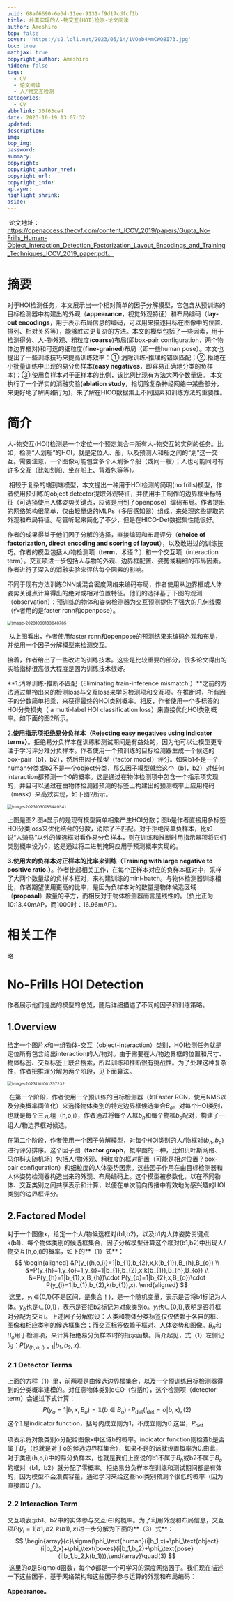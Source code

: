 ```yaml
---
uuid: 68af6690-6e3d-11ee-9131-f9d17cdfcf1b
title: 朴素实现的人-物交互(HOI)检测-论文阅读
author: Ameshiro
top: false
cover: 'https://s2.loli.net/2023/05/14/1VOeb4MmCWQBI73.jpg'
toc: true
mathjax: true
copyright_author: Ameshiro
hidden: false
tags:
  - CV
  - 论文阅读
  - 人/物交互检测
categories:
  - CV
abbrlink: 30f63ce4
date: 2023-10-19 13:07:32
updated:
description:
img:
top_img:
password:
summary:
copyright:
copyright_author_href:
copyright_url:
copyright_info:
aplayer:
highlight_shrink:
aside:
---
```


​		论文地址：https://openaccess.thecvf.com/content_ICCV_2019/papers/Gupta_No-Frills_Human-Object_Interaction_Detection_Factorization_Layout_Encodings_and_Training_Techniques_ICCV_2019_paper.pdf。

# 摘要

​		对于HOI检测任务，本文展示出一个相对简单的因子分解模型，它包含从预训练的目标检测器中构建出的外观（**appearance**，视觉外观特征）和布局编码（**lay-out encodings**，用于表示布局信息的编码，可以用来描述目标在图像中的位置、排列、相对关系等），能够胜过更复杂的方法。本文的模型包括了一些因素，用于检测得分、人-物外观、粗粒度(**coarse**)布局(即box-pair configuration，两个物体边界框对)和可选的细粒度(**fine-grained**)布局（即一些human pose）。本文也提出了一些训练技巧来提高训练效率：①.消除训练-推理的错误匹配；②.拒绝在小批量训练中出现的易分负样本(**easy negatives**，即容易正确地分类的负样本)；③.使用负样本对于正样本的比例，该比例比现有方法大两个数量级。 本文执行了一个详实的消融实验(**ablation study**，指切除复杂神经网络中某些部分，来更好地了解网络行为)，来了解在HICO数据集上不同因素和训练方法的重要性。

# 简介

​		人-物交互(HOI)检测是一个定位一个预定集合中所有人-物交互的实例的任务。比如，检测“人划船”的HOI，就是定位人、船，以及预测人和船之间的“划”这一交互。需要注意，一个图像可能包含多个人划多个船（或同一艘）；人也可能同时有许多交互（比如划船、坐在船上、背着包等等）。

​		相较于复杂的端到端模型，本文提出一种用于HOI检测的简明(no frills)模型，作者使用预训练的object detector提取外观特征，并使用手工制作的边界框坐标特征（可选择使用人体姿势关键点，应该是用到了openpose）编码布局。作者提出的网络架构很简单，仅由轻量级的MLPs（多层感知器）组成，来处理这些提取的外观和布局特征。尽管听起来简化了不少，但是在HICO-Det数据集性能很好。

​		作者的成果得益于他们因子分解的选择，直接编码和布局评分（**choice of factorization, direct encoding and scoring of layout**），以及改进过的训练技巧。作者的模型包括人/物检测项（**term**，术语？）和一个交互项（interaction term）。交互项进一步包括人与物的外观、边界框配置、姿势或精细的布局因素。作者进行了深入的消融实验来评估每个因素的影响。

​		不同于现有方法训练CNN或混合密度网络来编码布局，作者使用从边界框或人体姿势关键点计算得出的绝对或相对位置特征。他们的选择基于下图的观测（observation）：预训练的物体和姿势检测器为交互预测提供了强大的几何线索（作者用的是faster rcnn和openpose）。

<img src="https://s2.loli.net/2023/10/30/XJ39yRLngiBDEOo.png" alt="image-20231030183648785" style="zoom: 67%;" />

​		从上图看出，作者使用faster rcnn和openpose的预测结果来编码外观和布局，并使用一个因子分解模型来检测交互。

​		接着，作者给出了一些改进的训练技术。这些是比较重要的部分，很多论文得出的实验指标很高很大程度是因为训练技术很好。

**1.消除训练-推断不匹配（Eliminating train-inference mismatch.）**之前的方法通过单拎出来的检测loss与交互loss来学习检测项和交互项。在推断时，所有因子的分数简单相乘，来获得最终的HOI类别概率。相反，作者使用一个多标签的HOI分类损失（ a multi-label HOI classification loss）来直接优化HOI类别概率。如下面的图2所示。

2.**使用指示项拒绝易分负样本（Rejecting easy negatives using indicator terms）**。拒绝易分负样本在训练和测试期间是有益处的，因为他可以让模型更专注于学习评分难分负样本。作者使用一个预训练的目标检测器生成一个候选的box-pair（b1，b2），然后由因子模型（factor model）评分。如果b1不是一个human分类或b2不是一个object分类，那么因子模型就给这个（b1，b2）对任何interaction都预测一个0的概率。这是通过在物体检测项中包含一个指示项实现的，并且可以通过在由物体检测器预测的标签上构建出的预测概率上应用掩码（mask）来高效实现，如下图2所示。

<img src="https://s2.loli.net/2023/10/31/C3MUtB2pHTKD9IF.png" alt="image-20231030185449541" style="zoom:67%;" />

​		上图是图2.图a显示的是现有模型简单相乘产生HOI分数；图b是作者直接用多标签HOI分类loss来优化结合的分数，消除了不匹配。对于拒绝简单负样本，比如说“人骑马”以外的候选框对看作易分负样本，则在训练和推断时用指示器项将它们类别概率设为0，这是通过将二进制掩码应用于预测概率实现的。

**3.使用大的负样本对正样本的比率来训练（Training with large negative to positive ratio.）**。作者比起相关工作，在每个正样本对应的负样本框对中，采样了大两个数量级的负样本框对，来构建训练的mini-batch。与物体检测器训练相比，作者期望使用更高的比率，是因为负样本对的数量是物体候选区域（**proposal**）数量的平方，而相反对于物体检测器而言是线性的。（负比正为10:13.40mAP，而1000时：16.96mAP）。

# 相关工作

略

# No-Frills HOI Detection

作者展示他们提出的模型的总览，随后详细描述了不同的因子和训练策略。

## **1.Overview**

给定一个图片x和一组物体-交互（object-interaction）类别，HOI检测任务就是定位所有包含给出interaction的人/物对。由于需要在人/物边界框的位置和尺寸、物体标签、交互标签上联合搜索，所以训练和推断很有挑战性。为了处理这种复杂性，作者把推理分解为两个阶段，见下面算法。

<img src="https://s2.loli.net/2023/11/01/uLaAgIB6pTqwzSn.png" alt="image-20231101001357232" style="zoom:67%;" />

​		在第一个阶段，作者使用一个预训练的目标检测器（如Faster RCN，使用NMS以及分类概率阈值化）来选择物体类别的特定边界框候选集合$B_o$。对每个HOI类别，也就是每个三元组（h,o,i），作者通过将每个人框$b_h$和每个物框$b_o$配对，构建了一组人/物边界框对候选。

​		在第二个阶段，作者使用一个因子分解模型，对每个HOI类别的人/物框对($b_h,b_o$)进行评分排序。这个因子图（**factor graph**，概率图的一种，比如贝叶斯网络、马尔科夫随机场）包括人/物外观、粗粒度的框对配置（可能是相对位置？box-pair configuration）和细粒度的人体姿势因素。这些因子作用在由目标检测器和人体姿势检测器构造出来的外观、布局编码上。这个模型被参数化，以在不同物体、交互类别之间共享表示和计算，以便在单次前向传播中有效地为感兴趣的HOI类别的边界框评分。

## **2.Factored Model**

​		对于一个图像x，给定一个人/物候选框对(b1,b2)，以及b1内人体姿势关键点k(b1)、每个物体类别的候选框集合，因子分解模型计算这个框对(b1,b2)中出现人/物交互(h,o,i)的概率，如下的**（1）式**：
$$
\begin{aligned}
&P(y_{(h,o,i)}=1|b_{1},b_{2},x,k(b_{1}),B_{h},B_{o}) \\
&=P(y_{h}=1,y_{o}=1,y_{i}=1|b_{1},b_{2},x,k(b_{1}),B_{h},B_{o}) \\
&=P(y_{h}=1|b_{1},x,B_{h})\cdot P(y_{o}=1|b_{2},x,B_{o})\cdot 
P(y_{i}=1|b_{1},b_{2},k(b_{1}),x).
\end{aligned}
$$
​		这里，$y_h$∈{0,1}(不是区间，是集合！)，是一个随机变量，表示是否将b1标记为人体。$y_o$也是∈{0,1}，表示是否把b2标记为对象类别o。$y_i$也∈{0,1},表明是否将框对分配为交互i。上述因子分解假设：人类和物体分类标签仅仅依赖于各自的框、图像和相应类别的候选框集合；而交互标签依赖于框对、人体姿势和图像。$B_h$和$B_o$用于检测项，来计算拒绝易分负样本时的指示函数。简介起见，式（1）左侧记为：$P(y_{(h,o,i)=1}|b_1,b_2,x).$

### 2.1 Detector Terms

​		上面的方程（1）里，前两项是由候选边界框集合，以及一个预训练目标检测器得到的分类概率建模的。对任意物体类别o∈O（包括h），这个检测项（detector term）会通过下式计算：
$$
P(y_o=1|b,x,B_o)=\mathbb1(b\in B_o)\cdot P_{\det}(l_{\det}=o|b,x),(2)
$$
​		这个$\mathbb1$是indicator function，括号内成立则为1，不成立则为0.这里，$P_{det}$

项表示将对象类别o分配给图像x中区域b的概率。indicator function则检查b是否属于$B_o$（也就是对于o的候选边界框集合），如果不是的话就设置概率为0.由此，对于类别(h,o,i)中的易分负样本，也就是我们上面说的b1不属于$B_h$或b2不属于$B_o$的框对（b1，b2）就分配了零概率。拒绝易分负样本在训练和测试期间都是有效的，因为模型不会浪费容量，通过学习来给这些hoi类别预测个很低的概率（因为直接置0了）。

### 2.2 Interaction Term

​		交互项表示b1、b2中的实体参与交互i∈I的概率。为了利用外观和布局信息，交互项$P(y_i=1|b1,b2,k(b1),x)$进一步分解为下面的**（3）式**：
$$
\begin{array}{c}\sigma(\phi_\text{human}(i|b_1,x)+\phi_\text{object}(i|b_2,x)+\phi_\text{boxes}(i|b_1,b_2)+\phi_\text{pose}(i|b_1,b_2,k(b_1))),\end{array}\quad(3)
$$
​		这里的$\sigma$是Sigmoid函数，每个$\phi$都是一个可学习的深度网络因子。我们现在描述一下这些因子，基于网络架构和这些因子参与运算的外观和布局编码：

**Appearance。**
